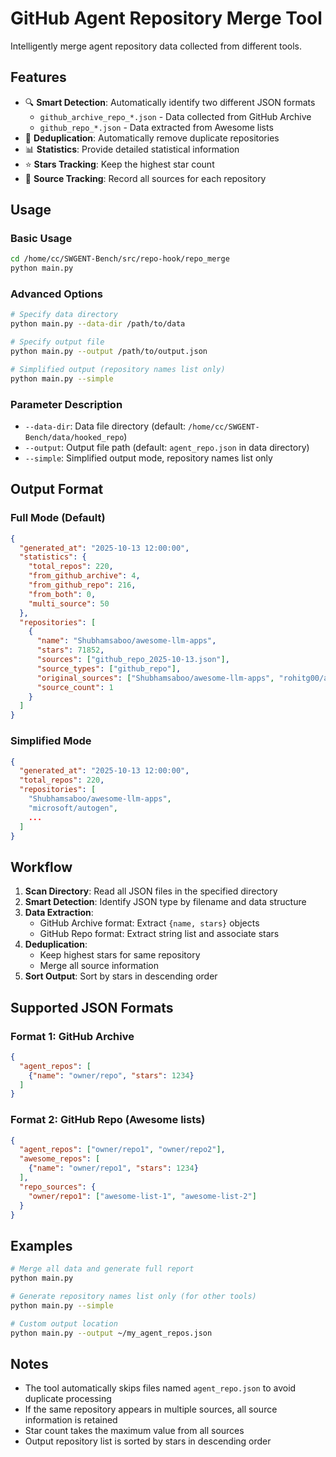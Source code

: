 # GitHub Agent Repository Merge Tool

Intelligently merge agent repository data collected from different tools.

## Features

- 🔍 **Smart Detection**: Automatically identify two different JSON formats
  - `github_archive_repo_*.json` - Data collected from GitHub Archive
  - `github_repo_*.json` - Data extracted from Awesome lists
- 🔄 **Deduplication**: Automatically remove duplicate repositories
- 📊 **Statistics**: Provide detailed statistical information
- ⭐ **Stars Tracking**: Keep the highest star count
- 📝 **Source Tracking**: Record all sources for each repository

## Usage

### Basic Usage

```bash
cd /home/cc/SWGENT-Bench/src/repo-hook/repo_merge
python main.py
```

### Advanced Options

```bash
# Specify data directory
python main.py --data-dir /path/to/data

# Specify output file
python main.py --output /path/to/output.json

# Simplified output (repository names list only)
python main.py --simple
```

### Parameter Description

- `--data-dir`: Data file directory (default: `/home/cc/SWGENT-Bench/data/hooked_repo`)
- `--output`: Output file path (default: `agent_repo.json` in data directory)
- `--simple`: Simplified output mode, repository names list only

## Output Format

### Full Mode (Default)

```json
{
  "generated_at": "2025-10-13 12:00:00",
  "statistics": {
    "total_repos": 220,
    "from_github_archive": 4,
    "from_github_repo": 216,
    "from_both": 0,
    "multi_source": 50
  },
  "repositories": [
    {
      "name": "Shubhamsaboo/awesome-llm-apps",
      "stars": 71852,
      "sources": ["github_repo_2025-10-13.json"],
      "source_types": ["github_repo"],
      "original_sources": ["Shubhamsaboo/awesome-llm-apps", "rohitg00/awesome-ai-apps"],
      "source_count": 1
    }
  ]
}
```

### Simplified Mode

```json
{
  "generated_at": "2025-10-13 12:00:00",
  "total_repos": 220,
  "repositories": [
    "Shubhamsaboo/awesome-llm-apps",
    "microsoft/autogen",
    ...
  ]
}
```

## Workflow

1. **Scan Directory**: Read all JSON files in the specified directory
2. **Smart Detection**: Identify JSON type by filename and data structure
3. **Data Extraction**: 
   - GitHub Archive format: Extract `{name, stars}` objects
   - GitHub Repo format: Extract string list and associate stars
4. **Deduplication**: 
   - Keep highest stars for same repository
   - Merge all source information
5. **Sort Output**: Sort by stars in descending order

## Supported JSON Formats

### Format 1: GitHub Archive

```json
{
  "agent_repos": [
    {"name": "owner/repo", "stars": 1234}
  ]
}
```

### Format 2: GitHub Repo (Awesome lists)

```json
{
  "agent_repos": ["owner/repo1", "owner/repo2"],
  "awesome_repos": [
    {"name": "owner/repo1", "stars": 1234}
  ],
  "repo_sources": {
    "owner/repo1": ["awesome-list-1", "awesome-list-2"]
  }
}
```

## Examples

```bash
# Merge all data and generate full report
python main.py

# Generate repository names list only (for other tools)
python main.py --simple

# Custom output location
python main.py --output ~/my_agent_repos.json
```

## Notes

- The tool automatically skips files named `agent_repo.json` to avoid duplicate processing
- If the same repository appears in multiple sources, all source information is retained
- Star count takes the maximum value from all sources
- Output repository list is sorted by stars in descending order
